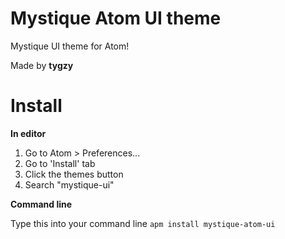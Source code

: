 # Mystique Atom UI theme

Mystique UI theme for Atom!

Made by __tygzy__

# Install

__In editor__

1. Go to Atom > Preferences...
2. Go to 'Install' tab
3. Click the themes button
4. Search "mystique-ui"

__Command line__

Type this into your command line `apm install mystique-atom-ui`
